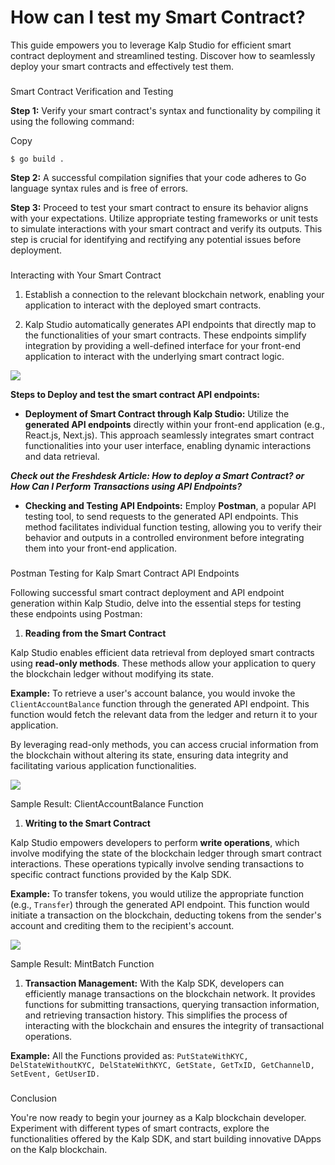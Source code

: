 # How can I test my Smart Contract?

This guide empowers you to leverage Kalp Studio for efficient smart contract deployment and streamlined testing. Discover how to seamlessly deploy your smart contracts and effectively test them.

### 

Smart Contract Verification and Testing

**Step 1:** Verify your smart contract's syntax and functionality by compiling it using the following command:

Copy

```
$ go build .
```

**Step 2:** A successful compilation signifies that your code adheres to Go language syntax rules and is free of errors.

**Step 3:** Proceed to test your smart contract to ensure its behavior aligns with your expectations. Utilize appropriate testing frameworks or unit tests to simulate interactions with your smart contract and verify its outputs. This step is crucial for identifying and rectifying any potential issues before deployment.

### 

Interacting with Your Smart Contract

1.  Establish a connection to the relevant blockchain network, enabling your application to interact with the deployed smart contracts.
    
2.  Kalp Studio automatically generates API endpoints that directly map to the functionalities of your smart contracts. These endpoints simplify integration by providing a well-defined interface for your front-end application to interact with the underlying smart contract logic.
    

![](https://docs.kalp.studio/~gitbook/image?url=https:%2F%2F1878384301-files.gitbook.io%2F%7E%2Ffiles%2Fv0%2Fb%2Fgitbook-x-prod.appspot.com%2Fo%2Fspaces%252FzAA5Z6u1ZyGAxXbYfExA%252Fuploads%252F4eFcGDZUhlmBIxX7Yhe0%252Fimage.png%3Falt=media%26token=7c749d34-9630-49db-a3b3-4f97f5be6e74&width=768&dpr=4&quality=100&sign=280db35a01fda00599887f23fa10c2c417c294dd1ecf8c4d37aedb8a8f7762b8)

**Steps to Deploy and test the smart contract API endpoints:**

-   **Deployment of Smart Contract through Kalp Studio:** Utilize the **generated API endpoints** directly within your front-end application (e.g., React.js, Next.js). This approach seamlessly integrates smart contract functionalities into your user interface, enabling dynamic interactions and data retrieval.
    

_**Check out the Freshdesk Article: How to deploy a Smart Contract? or How Can I Perform Transactions using API Endpoints?**_

-   **Checking and Testing API Endpoints:** Employ **Postman**, a popular API testing tool, to send requests to the generated API endpoints. This method facilitates individual function testing, allowing you to verify their behavior and outputs in a controlled environment before integrating them into your front-end application.
    

### 

Postman Testing for Kalp Smart Contract API Endpoints

Following successful smart contract deployment and API endpoint generation within Kalp Studio, delve into the essential steps for testing these endpoints using Postman:

1.  **Reading from the Smart Contract**
    

Kalp Studio enables efficient data retrieval from deployed smart contracts using **read-only methods**. These methods allow your application to query the blockchain ledger without modifying its state.

**Example:** To retrieve a user's account balance, you would invoke the `ClientAccountBalance` function through the generated API endpoint. This function would fetch the relevant data from the ledger and return it to your application.

By leveraging read-only methods, you can access crucial information from the blockchain without altering its state, ensuring data integrity and facilitating various application functionalities.

![](https://docs.kalp.studio/~gitbook/image?url=https:%2F%2F1878384301-files.gitbook.io%2F%7E%2Ffiles%2Fv0%2Fb%2Fgitbook-x-prod.appspot.com%2Fo%2Fspaces%252FzAA5Z6u1ZyGAxXbYfExA%252Fuploads%252FNATG3RRR7caPNDnYHXR7%252Fimage.png%3Falt=media%26token=6d668021-fdbd-4411-a2c8-e3f386942e0c&width=768&dpr=4&quality=100&sign=b76bc179a9ccf97d5e05eb20111a1800b0b5710b06a4e37f9f8bcde2fedf8c3d)

Sample Result: ClientAccountBalance Function

1.  **Writing to the Smart Contract**
    

Kalp Studio empowers developers to perform **write operations**, which involve modifying the state of the blockchain ledger through smart contract interactions. These operations typically involve sending transactions to specific contract functions provided by the Kalp SDK.

**Example:** To transfer tokens, you would utilize the appropriate function (e.g., `Transfer`) through the generated API endpoint. This function would initiate a transaction on the blockchain, deducting tokens from the sender's account and crediting them to the recipient's account.

![](https://docs.kalp.studio/~gitbook/image?url=https:%2F%2F1878384301-files.gitbook.io%2F%7E%2Ffiles%2Fv0%2Fb%2Fgitbook-x-prod.appspot.com%2Fo%2Fspaces%252FzAA5Z6u1ZyGAxXbYfExA%252Fuploads%252F1fBniQn95GWxLjvZZWx6%252Fimage.png%3Falt=media%26token=83f316de-10ef-493d-ad30-c90c3c1a65e1&width=768&dpr=4&quality=100&sign=ef568bc9a851d7f8b9d061d290f6e747b2cde5283aa36d080a5915ee7f93e2aa)

Sample Result: MintBatch Function

1.  **Transaction Management:** With the Kalp SDK, developers can efficiently manage transactions on the blockchain network. It provides functions for submitting transactions, querying transaction information, and retrieving transaction history. This simplifies the process of interacting with the blockchain and ensures the integrity of transactional operations.
    

**Example:** All the Functions provided as: `PutStateWithKYC, DelStateWithoutKYC, DelStateWithKYC, GetState, GetTxID, GetChannelD, SetEvent, GetUserID.`

### 

Conclusion

You're now ready to begin your journey as a Kalp blockchain developer. Experiment with different types of smart contracts, explore the functionalities offered by the Kalp SDK, and start building innovative DApps on the Kalp blockchain.